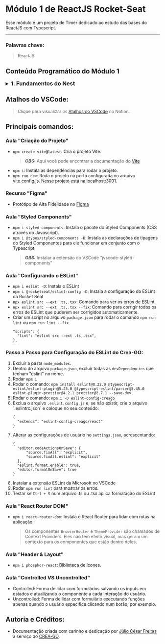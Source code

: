 # Módulo 1 de ReactJS Rocket-Seat

Esse módulo é um projeto de Timer dedicado ao estudo das bases do ReactJS com Typescript.
___
### Palavras chave:
>ReactJS

## Conteúdo Programático do Módulo 1

<details style="font-size: 16px">
<summary><strong style="font-size: 18px">1. Fundamentos do Nest</strong></summary>

  ---

  + Introdução
  + Criação do projeto
  ---
</details>

## Atalhos do VSCode:

>Clique para visualizar os [Atalhos do VSCode](https://silicon-chips-f58.notion.site/VsCode-Shortcuts-Atalhos-4ced0388660c4f1c93b410765c0a44cd) no Notion.

## Principais comandos:

### Aula "Criação do Projeto"

+ `npm create vite@latest`: Cria o projeto Vite.
  > **_OBS:_** Aqui você pode encontrar a documentação do [Vite](https://vitejs.dev/guide/)
+ `npm i`: Instala as dependências para rodar o projeto.
+ `npm run dev`: Roda o projeto na porta configurada no arquivo vite.config.js. Nesse projeto está na localhost:3001.

### Recurso "Figma"

+ Protótipo de Alta Fidelidade no [Figma](https://www.figma.com/community/file/1127351821076435124)

### Aula "Styled Components"

+ `npm i styled-components`: Instala o pacote do Styled Components (CSS através do Javascript).
+ `npm i @types/styled-components -D`: Instala as declarações de tipagens do Styled Componentes para ele funcionar em conjunto com o Typescript.
  > **_OBS:_** Instalar a extensão do VSCode "jvscode-styled-components"

### Aula "Configurando o ESLint"

+ `npm i eslint -D`: Instala o ESLint
+ `npm i @rocketseat/eslint-config -D`: Instala a configuração do ESLint da Rocket Seat
+ `npx eslint src --ext .ts,.tsx`: Comando para ver os erros de ESLint.
+ `npx eslint src --ext .ts,.tsx --fix`: Comando para corrigir todos os erros de ESLint que puderem ser corrigidos automaticamente.
+ Criar um script no arquivo `package.json` para rodar o comando `npm run lint` ou `npm run lint --fix`
    >
    ```
    "scripts": {
      "lint": "eslint src --ext .ts,.tsx",
    },
    ```

### **Passo a Passo para Configuração do ESLint do Crea-GO:**

1. Excluir a pasta `node_modules`.
2. Dentro do arquivo `package.json`, excluir todas as `devDependencies` que tenham "eslint" no nome.
3. Rodar `npm i`
4. Rodar o comando: `npm install eslint@8.22.0 @typescript-eslint/eslint-plugin@5.45.0 @typescript-eslint/parser@5.45.0 eslint-plugin-prettier@4.2.1 prettier@2.7.1 --save-dev`
5. Rodar o comando: `npm i -D eslint-config-creago`
6. Exclua o arquivo `.eslint.config.js` e, se não existir, crie o arquivo ´.eslintrc.json´ e coloque no seu conteúdo:
    >
    ```
    {
      "extends": "eslint-config-creago/react"
    }
    ```
7. Alterar as configurações de usuário no `settings.json`, acrescentando:
    >
    ```
    {
      "editor.codeActionsOnSave": {
          "source.fixAll": "explicit",
          "source.fixAll.eslint": "explicit"
      },
      "eslint.format.enable": true,
      "editor.formatOnSave": true
    }
    ```
8. Instalar a extensão ESLint da Microsoft no VSCode
9. Rodar `npm run lint` para mostrar os erros.
10. Testar se `Ctrl + S` num arquivo .ts ou .tsx aplica formatação do ESLint

### Aula "React Router DOM"

+ `npm i react-router-dom`: Instala o React Router para lidar com rotas na aplicação
  > Os componentes `BrowserRouter` e `ThemeProvider` são chamados de Context Providers. Eles não tem efeito visual, mas geram um contexto para os componentes que estão dentro deles.

### Aula "Header & Layout"

+ `npm i phosphor-react`: Biblioteca de ícones.

### Aula "Controlled VS Uncontrolled"

+ Controlled: Forma de lidar com formulários salvando os inputs em estados e atualizando o componente a cada interação do usuário.
+ Uncontrolled: Forma de lidar com formulário executando funções apenas quando o usuário especifica clicando num botão, por exemplo.


## Autoria e Créditos:

+ Documentação criada com carinho e dedicação por [Júlio César Freitas](https://github.com/juliofreitasbm) a serviço do [CREA-GO](https://www.creago.org.br/).